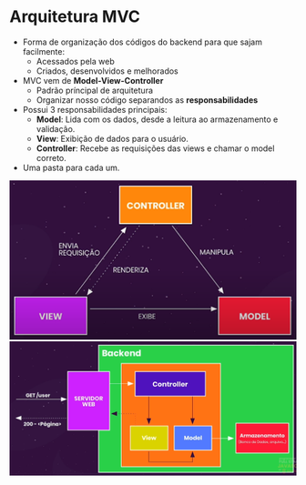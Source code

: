 # Arquitetura MVC
- Forma de organização dos códigos do backend para que sajam facilmente:
    - Acessados pela web
    - Criados, desenvolvidos e melhorados
- MVC vem de **Model-View-Controller**
    - Padrão príncipal de arquitetura
    - Organizar nosso código separandos as **responsabilidades**
- Possui 3 responsabilidades principais:
    - **Model**: Lida com os dados, desde a leitura ao armazenamento e validação.
    - **View**: Exibição de dados para o usuário.
    - **Controller**: Recebe as requisições das views e chamar o model correto.  
- Uma pasta para cada um.

![](img/5-ArquiteturaMVC.png)
![](img/5-ArquiteturaMVC2.png)